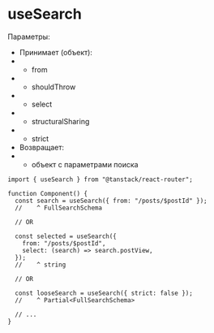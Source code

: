 # useSearch

Параметры:

- Принимает (объект):
- - from
- - shouldThrow
- - select
- - structuralSharing
- - strict
- Возвращает:
- - объект с параметрами поиска

```tsx
import { useSearch } from "@tanstack/react-router";

function Component() {
  const search = useSearch({ from: "/posts/$postId" });
  //    ^ FullSearchSchema

  // OR

  const selected = useSearch({
    from: "/posts/$postId",
    select: (search) => search.postView,
  });
  //    ^ string

  // OR

  const looseSearch = useSearch({ strict: false });
  //    ^ Partial<FullSearchSchema>

  // ...
}
```
